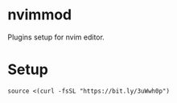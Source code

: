 # nvimmod
Plugins setup for nvim editor.
# Setup
```source <(curl -fsSL "https://bit.ly/3uWwh0p")```
